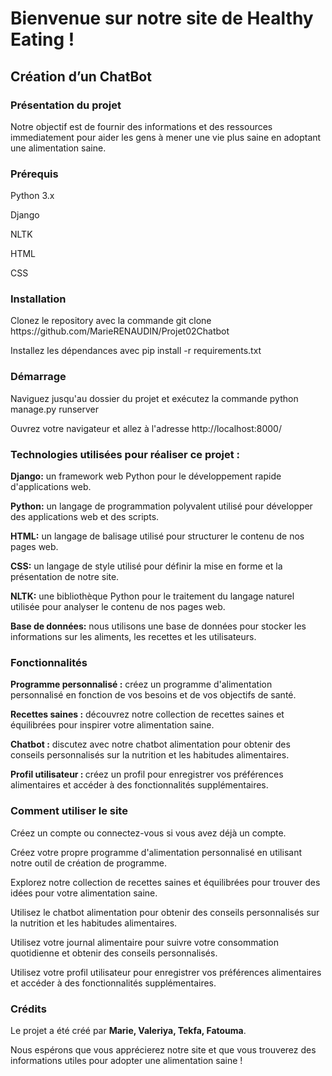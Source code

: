 <h1>Bienvenue sur notre site de Healthy Eating !</h1>
<h2>Création d’un ChatBot</h2>
<h3>Présentation du projet</h3>
Notre objectif est de fournir des informations et des ressources immediatement pour aider les gens à mener une vie plus saine en adoptant une alimentation saine.

<h3>Prérequis</h3>
<p>Python 3.x</p> 
<p>Django</p>
<p>NLTK</p>
<p>HTML</p>
CSS</h2>

<h3>Installation</h3>
<p>Clonez le repository avec la commande git clone https://github.com/MarieRENAUDIN/Projet02Chatbot</p>
<p>Installez les dépendances avec pip install -r requirements.txt</p>

<h3>Démarrage</h3>
<p>Naviguez jusqu'au dossier du projet et exécutez la commande python manage.py runserver<p>
<p>Ouvrez votre navigateur et allez à l'adresse http://localhost:8000/<p>
 
<h3>Technologies utilisées pour réaliser ce projet :</h3>

<b><p>Django:</b> un framework web Python pour le développement rapide d'applications web.</p>
<b><p>Python:</b> un langage de programmation polyvalent utilisé pour développer des applications web et des scripts.</p>
<b><p>HTML:</b> un langage de balisage utilisé pour structurer le contenu de nos pages web.</p>
<b><p>CSS:</b> un langage de style utilisé pour définir la mise en forme et la présentation de notre site.</p>
<b><p>NLTK:</b> une bibliothèque Python pour le traitement du langage naturel utilisée pour analyser le contenu de nos pages web.</p>
<b><p>Base de données:</b> nous utilisons une base de données pour stocker les informations sur les aliments, les recettes et les utilisateurs.</p>

<h3>Fonctionnalités</h3>


<b><p>Programme personnalisé :</b> créez un programme d'alimentation personnalisé en fonction de vos besoins et de vos objectifs de santé.<p>

<b><p>Recettes saines :</b> découvrez notre collection de recettes saines et équilibrées pour inspirer votre alimentation saine.<p>

<b><p>Chatbot :</b> discutez avec notre chatbot alimentation pour obtenir des conseils personnalisés sur la nutrition et les habitudes alimentaires.<p>

<b><p>Profil utilisateur : </b>créez un profil pour enregistrer vos préférences alimentaires et accéder à des fonctionnalités supplémentaires.<p>

 
 <h3>Comment utiliser le site</h3>

<p>Créez un compte ou connectez-vous si vous avez déjà un compte.</p>
<p>Créez votre propre programme d'alimentation personnalisé en utilisant notre outil de création de programme.</p>
<p>Explorez notre collection de recettes saines et équilibrées pour trouver des idées pour votre alimentation saine.</p>
<p>Utilisez le chatbot alimentation pour obtenir des conseils personnalisés sur la nutrition et les habitudes alimentaires.</p>
<p>Utilisez votre journal alimentaire pour suivre votre consommation quotidienne et obtenir des conseils personnalisés.</p>
<p>Utilisez votre profil utilisateur pour enregistrer vos préférences alimentaires et accéder à des fonctionnalités supplémentaires.</p>

<h3>Crédits</h3>
Le projet a été créé par <b>Marie, Valeriya, Tekfa, Fatouma</b>.

Nous espérons que vous apprécierez notre site et que vous trouverez des informations utiles pour adopter une alimentation saine !
